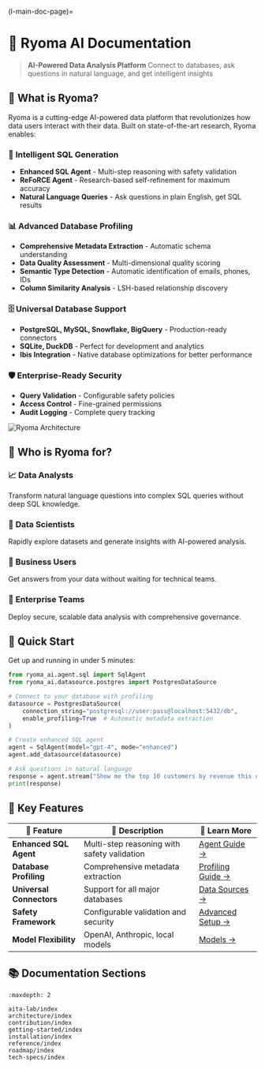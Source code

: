 <!--
Copyright (c) Ryoma Project Contributors

SPDX-License-Identifier: Apache-2.0
-->

(l-main-doc-page)=

# 🚀 Ryoma AI Documentation

> **AI-Powered Data Analysis Platform**
> Connect to databases, ask questions in natural language, and get intelligent insights

## 🎯 What is Ryoma?

Ryoma is a cutting-edge AI-powered data platform that revolutionizes how data users interact with their data. Built on state-of-the-art research, Ryoma enables:

### 🤖 **Intelligent SQL Generation**
- **Enhanced SQL Agent** - Multi-step reasoning with safety validation
- **ReFoRCE Agent** - Research-based self-refinement for maximum accuracy
- **Natural Language Queries** - Ask questions in plain English, get SQL results

### 📊 **Advanced Database Profiling**
- **Comprehensive Metadata Extraction** - Automatic schema understanding
- **Data Quality Assessment** - Multi-dimensional quality scoring
- **Semantic Type Detection** - Automatic identification of emails, phones, IDs
- **Column Similarity Analysis** - LSH-based relationship discovery

### 🗄️ **Universal Database Support**
- **PostgreSQL, MySQL, Snowflake, BigQuery** - Production-ready connectors
- **SQLite, DuckDB** - Perfect for development and analytics
- **Ibis Integration** - Native database optimizations for better performance

### 🛡️ **Enterprise-Ready Security**
- **Query Validation** - Configurable safety policies
- **Access Control** - Fine-grained permissions
- **Audit Logging** - Complete query tracking

![Ryoma Architecture](assets/ryoma_marchitecture.png)

## 👥 Who is Ryoma for?

### 📈 **Data Analysts**
Transform natural language questions into complex SQL queries without deep SQL knowledge.

### 🔬 **Data Scientists**
Rapidly explore datasets and generate insights with AI-powered analysis.

### 💼 **Business Users**
Get answers from your data without waiting for technical teams.

### 🏢 **Enterprise Teams**
Deploy secure, scalable data analysis with comprehensive governance.

## 🚀 Quick Start

Get up and running in under 5 minutes:

```python
from ryoma_ai.agent.sql import SqlAgent
from ryoma_ai.datasource.postgres import PostgresDataSource

# Connect to your database with profiling
datasource = PostgresDataSource(
    connection_string="postgresql://user:pass@localhost:5432/db",
    enable_profiling=True  # Automatic metadata extraction
)

# Create enhanced SQL agent
agent = SqlAgent(model="gpt-4", mode="enhanced")
agent.add_datasource(datasource)

# Ask questions in natural language
response = agent.stream("Show me the top 10 customers by revenue this quarter")
print(response)
```

## 🎯 Key Features

| 🚀 Feature | 📝 Description | 🔗 Learn More |
|------------|----------------|---------------|
| **Enhanced SQL Agent** | Multi-step reasoning with safety validation | [Agent Guide →](reference/agent/sql.md) |
| **Database Profiling** | Comprehensive metadata extraction | [Profiling Guide →](architecture/database-profiling.md) |
| **Universal Connectors** | Support for all major databases | [Data Sources →](reference/data-sources/index.md) |
| **Safety Framework** | Configurable validation and security | [Advanced Setup →](getting-started/advanced-setup.md) |
| **Model Flexibility** | OpenAI, Anthropic, local models | [Models →](reference/models/index.md) |

## 📚 Documentation Sections


```{toctree}
:maxdepth: 2

aita-lab/index
architecture/index
contribution/index
getting-started/index
installation/index
reference/index
roadmap/index
tech-specs/index
```